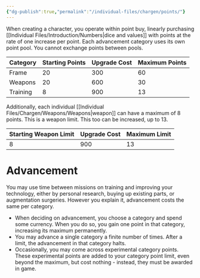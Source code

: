```yaml
---
{"dg-publish":true,"permalink":"/individual-files/chargen/points/"}
---
```


When creating a character, you operate within point buy, linearly purchasing [[Individual Files/Introduction/Numbers\|dice and values]] with points at the rate of one increase per point. Each advancement category uses its own point pool. You cannot exchange points between pools.

| Category | Starting Points | Upgrade Cost | Maximum Points |
| -------- | --------------- | ------------ | -------------- |
| Frame    | 20              | 300          | 60             |
| Weapons  | 20              | 600          | 30             |
| Training | 8               | 900          | 13             |

Additionally, each individual [[Individual Files/Chargen/Weapons/Weapons\|weapon]] can have a maximum of 8 points. This is a weapon limit. This too can be increased, up to 13.

| Starting Weapon Limit | Upgrade Cost | Maximum Limit |
| --------------------- | ------------ | ------------- |
| 8                     | 900          | 13            |

# Advancement
You may use time between missions on training and improving your technology, either by personal research, buying up existing parts, or augmentation surgeries. However you explain it, advancement costs the same per category.
* When deciding on advancement, you choose a category and spend some currency. When you do so, you gain one point in that category, increasing its maximum permanently. 
* You may advance a single category a finite number of times. After a limit, the advancement in that category halts.
* Occasionally, you may come across experimental category points. These experimental points are added to your category point limit, even beyond the maximum, but cost nothing - instead, they must be awarded in game.


